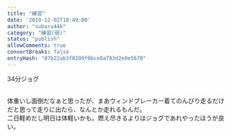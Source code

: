 ```yaml
---
title: "練習"
date: '2019-12-02T18:49:00'
author: "subaru44k"
category: "練習(弱)"
status: "publish"
allowComments: true
convertBreaks: false
entryHash: "07b22ab3f0209f0bce8a783d2e9e5670"
---
```

34分ジョグ<div><br></div><div>体重いし面倒だなぁと思ったが、まあウィンドブレーカー着てのんびり走るだけだと思って走りに出たら、なんとか走れるもんだ。</div><div>二日軽めだし明日は体軽いかも。燃え尽きるよりはジョグであれやったほうが良い。</div>
